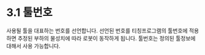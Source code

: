 ﻿# 3.1 툴번호

사용될 툴을 대표하는 번호를 선언합니다. 선언된 번호를 티칭프로그램의 툴번호에 적용하면 추정된 부하의 물성치에 따라 로봇이 동작하게 됩니다. 툴번호는 정의된 툴정보에 대해서 사용 가능합니다.
